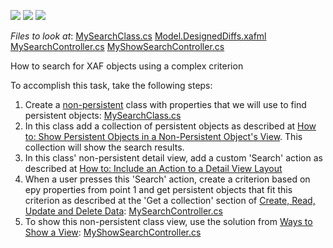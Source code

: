 <!-- default badges list -->
![](https://img.shields.io/endpoint?url=https://codecentral.devexpress.com/api/v1/VersionRange/128592807/22.2.6%2B)
[![](https://img.shields.io/badge/Open_in_DevExpress_Support_Center-FF7200?style=flat-square&logo=DevExpress&logoColor=white)](https://supportcenter.devexpress.com/ticket/details/E1744)
[![](https://img.shields.io/badge/📖_How_to_use_DevExpress_Examples-e9f6fc?style=flat-square)](https://docs.devexpress.com/GeneralInformation/403183)
<!-- default badges end -->
<!-- default file list -->
*Files to look at*:
[MySearchClass.cs](CS/EFCore/ComplexSearchEF/ComplexSearchEF.Module/BusinessObjects/MySearchClass.cs)
[Model.DesignedDiffs.xafml](CS/EFCore/ComplexSearchEF/ComplexSearchEF.Module/Model.DesignedDiffs.xafml)
[MySearchController.cs](CS/EFCore/ComplexSearchEF/ComplexSearchEF.Module/Controllers/MySearchController.cs)
[MyShowSearchController.cs](CS/EFCore/ComplexSearchEF/ComplexSearchEF.Module/Controllers/MyShowSearchController.cs)
<!-- default file list end -->
How to search for XAF objects using a complex criterion

To accomplish this task, take the following steps:


1. Create a [non-persistent](https://docs.devexpress.com/eXpressAppFramework/116516/business-model-design-orm/non-persistent-objects) class with properties that we will use to find persistent objects: [MySearchClass.cs](CS/EFCore/ComplexSearchEF/ComplexSearchEF.Module/BusinessObjects/MySearchClass.cs)
2. In this class add a collection of persistent objects as described at [How to: Show Persistent Objects in a Non-Persistent Object's View](https://docs.devexpress.com/eXpressAppFramework/116106/business-model-design-orm/non-persistent-objects/how-to-show-persistent-objects-in-a-non-persistent-objects-view#persistent-collection). This collection will show the search results.
3. In this class' non-persistent detail  view, add a custom 'Search' action as described at [How to: Include an Action to a Detail View Layout](https://docs.devexpress.com/eXpressAppFramework/112816/task-based-help/miscellaneous-ui-customizations/how-to-include-an-action-to-a-detail-view-layout)
4. When a user presses this 'Search' action, create a criterion based on еру properties from point 1 and get persistent objects that fit this criterion as described at the 'Get a collection' section of [Create, Read, Update and Delete Data](https://docs.devexpress.com/eXpressAppFramework/113711/concepts/data-manipulation-and-business-logic/create-read-update-and-delete-data): [MySearchController.cs](CS/EFCore/ComplexSearchEF/ComplexSearchEF.Module/Controllers/MySearchController.cs)
5. To show this non-persistent class view, use the solution from [Ways to Show a View](https://docs.devexpress.com/eXpressAppFramework/112803/ui-construction/views/ways-to-show-a-view/ways-to-show-a-view): [MyShowSearchController.cs](CS/EFCore/ComplexSearchEF/ComplexSearchEF.Module/Controllers/MyShowSearchController.cs)



